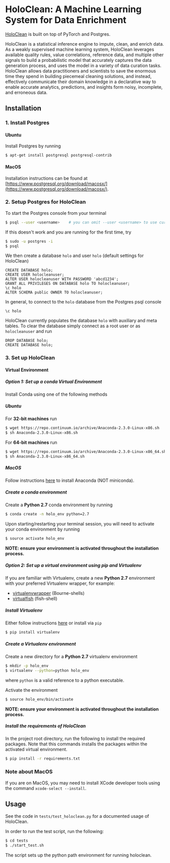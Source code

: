 # HoloClean: A Machine Learning System for Data Enrichment

[HoloClean](http://www.holoclean.io) is built on top of PyTorch and Postgres.

HoloClean is a statistical inference engine to impute, clean, and enrich data.
As a weakly supervised machine learning system, HoloClean leverages available
quality rules, value correlations, reference data, and multiple other signals
to build a probabilistic model that accurately captures the data generation
process, and uses the model in a variety of data curation tasks. HoloClean
allows data practitioners and scientists to save the enormous time they spend
in building piecemeal cleaning solutions, and instead, effectively communicate
their domain knowledge in a declarative way to enable accurate analytics,
predictions, and insights form noisy, incomplete, and erroneous data.

## Installation

### 1. Install Postgres

#### Ubuntu

Install Postgres by running
```bash
$ apt-get install postgresql postgresql-contrib
```

#### MacOS

Installation instructions can be found at
[https://www.postgresql.org/download/macosx/](https://www.postgresql.org/download/macosx/).

### 2. Setup Postgres for HoloClean

To start the Postgres console from your terminal
```bash
$ psql --user <username>    # you can omit --user <username> to use current user
```

If this doesn't work and you are running for the first time, try
```bash
$ sudo -u postgres -i
$ psql
```

We then create a database `holo` and user `holo` (default settings for HoloClean)
```
CREATE DATABASE holo;
CREATE USER holocleanuser;
ALTER USER holocleanuser WITH PASSWORD 'abcd1234';
GRANT ALL PRIVILEGES ON DATABASE holo TO holocleanuser;
\c holo
ALTER SCHEMA public OWNER TO holocleanuser;
```

In general, to connect to the `holo` database from the Postgres psql console
```
\c holo
```

HoloClean currently populates the database `holo` with auxiliary and meta tables.
To clear the database simply connect as a root user or as `holocleanuser` and run
```
DROP DATABASE holo;
CREATE DATABASE holo;
```

### 3. Set up HoloClean

#### Virtual Environment

##### Option 1: Set up a conda Virtual Environment

Install Conda using one of the following methods

##### Ubuntu

For **32-bit machines** run
```bash
$ wget https://repo.continuum.io/archive/Anaconda-2.3.0-Linux-x86.sh
$ sh Anaconda-2.3.0-Linux-x86.sh
```

For **64-bit machines** run
```bash
$ wget https://repo.continuum.io/archive/Anaconda-2.3.0-Linux-x86_64.sh
$ sh Anaconda-2.3.0-Linux-x86_64.sh
```

##### MacOS

Follow instructions [here](https://conda.io/docs/user-guide/install/macos.html) to install
Anaconda (NOT miniconda).

##### Create a conda environment

Create a **Python 2.7** conda environment by running

```bash
$ conda create -n holo_env python=2.7
```

Upon starting/restarting your terminal session, you will need to activate your
conda environment by running
```bash
$ source activate holo_env
```

**NOTE: ensure your environment is activated throughout the installation process.**

##### Option 2: Set up a virtual environment using pip and Virtualenv

If you are familiar with Virtualenv, create a new **Python 2.7** environment
with your preferred Virtualenv wrapper, for example:

- [virtualenvwrapper](https://virtualenvwrapper.readthedocs.io/en/latest/) (Bourne-shells)
- [virtualfish](https://virtualfish.readthedocs.io/en/latest/) (fish-shell)

##### Install Virtualenv

Either follow instructions [here](https://virtualenv.pypa.io/en/stable/installation/) or install via
`pip`
```bash
$ pip install virtualenv
```

##### Create a Virtualenv environment

Create a new directory for a **Python 2.7** virtualenv environment
```bash
$ mkdir -p holo_env
$ virtualenv --python=python holo_env
```
where `python` is a valid reference to a python executable.

Activate the environment
```bash
$ source holo_env/bin/activate
```

**NOTE: ensure your environment is activated throughout the installation process.**

##### Install the requirements of HoloClean

In the project root directory, run the following to install the required packages.
Note that this commands installs the packages within the activated virtual environment.

```bash
$ pip install -r requirements.txt
```

### Note about MacOS

If you are on MacOS, you may need to install XCode developer tools using the command `xcode-select --install`.


## Usage

See the code in `tests/test_holoclean.py` for a documented usage of HoloClean.

In order to run the test script, run the following:
```bash
$ cd tests
$ ./start_test.sh
```

The script sets up the python path environment for running holoclean.
